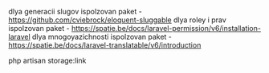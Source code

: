 dlya generacii slugov ispolzovan paket - https://github.com/cviebrock/eloquent-sluggable
dlya roley i prav ispolzovan paket - https://spatie.be/docs/laravel-permission/v6/installation-laravel
dlya mnogoyazichnosti ispolzovan paket - https://spatie.be/docs/laravel-translatable/v6/introduction

php artisan storage:link

